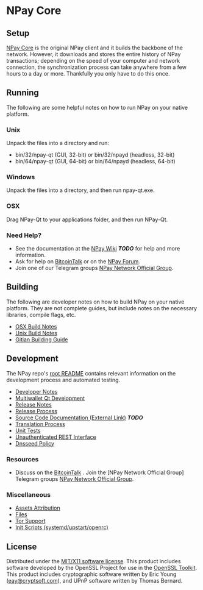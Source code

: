 NPay Core
=====================

Setup
---------------------
[NPay Core](http://npay.network) is the original NPay client and it builds the backbone of the network. However, it downloads and stores the entire history of NPay transactions; depending on the speed of your computer and network connection, the synchronization process can take anywhere from a few hours to a day or more. Thankfully you only have to do this once.

Running
---------------------
The following are some helpful notes on how to run NPay on your native platform.

### Unix

Unpack the files into a directory and run:

- bin/32/npay-qt (GUI, 32-bit) or bin/32/npayd (headless, 32-bit)
- bin/64/npay-qt (GUI, 64-bit) or bin/64/npayd (headless, 64-bit)

### Windows

Unpack the files into a directory, and then run npay-qt.exe.

### OSX

Drag NPay-Qt to your applications folder, and then run NPay-Qt.

### Need Help?

* See the documentation at the [NPay Wiki](https://en.bitcoin.it/wiki/Main_Page) ***TODO***
for help and more information.
* Ask for help on [BitcoinTalk](https://bitcointalk.org/index.php) or on the [NPay Forum](http://npay.network/).
* Join one of our Telegram groups [NPay Network Official Group](https://t.me/npaynetwork).

Building
---------------------
The following are developer notes on how to build NPay on your native platform. They are not complete guides, but include notes on the necessary libraries, compile flags, etc.

- [OSX Build Notes](build-osx.md)
- [Unix Build Notes](build-unix.md)
- [Gitian Building Guide](gitian-building.md)

Development
---------------------
The NPay repo's [root README](https://github.com/KryptoniteOU/NPay/blob/master/README.md) contains relevant information on the development process and automated testing.

- [Developer Notes](developer-notes.md)
- [Multiwallet Qt Development](multiwallet-qt.md)
- [Release Notes](release-notes.md)
- [Release Process](release-process.md)
- [Source Code Documentation (External Link)](https://dev.visucore.com/bitcoin/doxygen/) ***TODO***
- [Translation Process](translation_process.md)
- [Unit Tests](unit-tests.md)
- [Unauthenticated REST Interface](REST-interface.md)
- [Dnsseed Policy](dnsseed-policy.md)

### Resources

* Discuss on the [BitcoinTalk](https://bitcointalk.org/index.php?topic=1262920.0) .
Join the [NPay Network Official Group] Telegram groups [NPay Network Official Group](https://t.me/npaynetwork).

### Miscellaneous
- [Assets Attribution](assets-attribution.md)
- [Files](files.md)
- [Tor Support](tor.md)
- [Init Scripts (systemd/upstart/openrc)](init.md)

License
---------------------
Distributed under the [MIT/X11 software license](http://www.opensource.org/licenses/mit-license.php).
This product includes software developed by the OpenSSL Project for use in the [OpenSSL Toolkit](https://www.openssl.org/). This product includes
cryptographic software written by Eric Young ([eay@cryptsoft.com](mailto:eay@cryptsoft.com)), and UPnP software written by Thomas Bernard.
